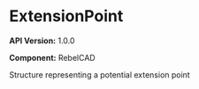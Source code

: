 # ExtensionPoint

**API Version:** 1.0.0

**Component:** RebelCAD

Structure representing a potential extension point

